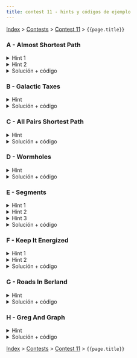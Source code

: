 ```yaml
---
title: contest 11 - hints y códigos de ejemplo
---
```


[Index](../index) > [Contests](../contests) > [Contest 11](../contests#contest-11) > ```{{page.title}}```

### A - Almost Shortest Path

<details>
  <summary>Hint 1</summary>
  Sea L(u,v) la distancia más corta desde u hasta v (si no existe un camino, L(u,v) = infinito). Una arista (u,v) es parte de algún camino más corto desde S a D si y sólo si L(S,u) + w_{u,v} + L(v,D) = L(S,D).
</details>
<details>
  <summary>Hint 2</summary>
  Notar que en el Hint 1 necesitamos ser capaces de calcular L(S,u) y L(u,D) para cualquier posible nodo u (recordar que S y D son fijos). Piensa en una forma de calcular eficientemente ambos para todos los nodos.
</details>
<details>
  <summary>Solución + código</summary>
  Para calcular L(S,u) para cada nodo u, corremos dijkstra desde S en el grafo G. Para calcular L(u,D), corremos dijkstra desde D sobre un grafo G' equivalente al grafo G con las aristas invertidas. Luego iteramos sobre todas las aristas (u,v) y aquellas que cumplan la propiedad del hint 1 las descartamos, y las demás las agregamos en nuevo grafo G''. Finalmente corremos un tercer dijkstra en G'' desde S y reportamos la distancia hasta D (o -1 si no se puede llegar). <a href="https://github.com/PabloMessina/Competitive-Programming-Material/blob/master/Solved%20problems/SPOJ/SAMER08A_AlmostShortestPath.cpp">Código de ejemplo</a>
</details>

### B - Galactic Taxes

<details> 
  <summary>Hint</summary>
  Es posible demostrar que el "tax" asociado a la operación comercial se comporta como una función cóncava con respecto al tiempo. Para sacar el tax en un momento determinado basta con usar un algoritmo de shortest path básico como dijkstra sobre el grafo tomando los pesos en ese momento.
</details>
<details> 
  <summary>Solución + código</summary>
  La solución consiste en realizar ternary search sobre el tiempo para encontrar cuando se produce el máximo tax. En cada momento en la búsqueda se calcula el tax asociado con dijkstra con los pesos del momento.
  <a href="https://github.com/BenjaminRubio/CompetitiveProgramming/blob/master/Problems/URI/GalacticTaxes.cpp">Código de ejemplo</a>
</details>

### C - All Pairs Shortest Path

<details>
  <summary>Hint</summary>
  Por la materia vista, obviamente floyd warshall, pero cuidado con los casos bordes. Notar que el enunciado no menciona restricciones sobre sobre cómo puede ser el grafo. Eso quiere decir que en teoría podrían haber múltiples aristas entre dos nodos y también self-loops (de un nodo a sí mismo).
</details>
<details>
  <summary>Solución + código</summary>
  Básicamente floyd warshall con el extra para detectar ciclos negativos (ver materia en sección grafos) y teniendo cuidado con manejar los casos bordes mencionados. <a href="https://github.com/PabloMessina/Competitive-Programming-Material/blob/master/Solved%20problems/kattis/AllPairsShortestPath.cpp">Código de ejemplo</a>
</details>

### D - Wormholes

<details>
  <summary>Hint</summary>
  Bellman Ford
</details>
<details>
  <summary>Solución + código</summary>
  Bellman Ford básicamente, más el extra para pillar ciclos negativos (ver materia sección grafos). <a href="https://github.com/PabloMessina/Competitive-Programming-Material/blob/master/Solved%20problems/UVA/558_Wormholes.cpp">Código de ejemplo</a>
</details>

### E - Segments

<details>
  <summary>Hint 1</summary>
  Notar que las alturas dan lo mismo, sólo importan los intervalos en el eje X.
</details>
<details>
  <summary>Hint 2</summary>
  Si podemos lanzar rayos verticales tal que ningún intervalo es atravesado por más de R rayos, entonces también se puede lograr con R+1, R+2, etc. Simétricamente, si no es posible lograrlo con una cota de R rayos, menos se va a poder con R-1, R-2, etc. Es decir, podemos hacer búsqueda binaria para encontrar el menor R donde se puede.
</details>
<details>
  <summary>Hint 3</summary>
Sea K(x) = la cantidad de rayos lanzados verticalmente a la izquierda de la coordenada x inclusive. Entonces podemos verificar si es que es posible satisfacer la cota por intervalo R si es que existe solución para un sistema de inecuaciones sobre K(x) evaluado en muchos puntos. Es decir:
  <ul>
    <li>K(x) <= K(y) para todo x < y</li>
    <li>1 <= K(y - eps) - K(x + eps) <= R para todo intervalo abierto (x, y) dado en el input</li>
  </ul>
  El 'eps' es por el hecho de que justo en el extremo de un intervalo uno puede lanzar un rayo y dicho rayo no se agrega al contador del intervalo (recordar que son intervalos abiertos). Por ejemplo para este input:
<p>
5<br/>
0 5 1<br/>
5 10 1<br/>
0 4 1<br/>
4 6 1<br/>
6 10 1</p>
  la respuesta debería ser 1 (hacerse un dibujito para convencerse).
</details>
<details>
  <summary>Solución + código</summary>
  Hacemos búsqueda binaria para encontrar el R óptimo. En el predicado de la búsqueda binaria verificamos si el sistema de inecuaciones mencionado tiene solución. Para ello podemos expresar todas las desigualdades en forma canónica como var1 - var2 <= constante, armar un grafo a partir de estas desigualdades y correr bellman-ford sobre el grafo para detectar la existencia de ciclos negativos. Si no hay ciclos negativos, entonces el sistematica de inecuaciones tiene solución. Para entender bien cómo funciona esto último, revisar las referencias en los comentarios del <a href="https://github.com/PabloMessina/Competitive-Programming-Material/blob/master/Solved%20problems/SPOJ/SEGMENTS.cpp">Código de ejemplo</a>.
</details>

### F - Keep It Energized
<details> 
  <summary>Hint 1</summary>
  Una forma de interpretar este problema como una de grafos constiste en tomar cada tienda como un nodo en un grafo implícito. En este grafo hay una arista entre una tienda A y otra B en un nivel superior si al comprar el paquete de energía de A tienes suficiente energía para llegar al nivel donde se encuentra B. De esta forma podemos interpretar un camino en el grafo como visitar las tiendas en las SI que compraremos paquetes energéticos.
</details>
<details> 
  <summary>Hint 2</summary>
  La respuesta final al problema consistirá en el camino más corto entre alguna tienda inicial y el final del juego (Lo podemos considerar como una tienda en el nivel N + 1 de costo 0).
</details>
<details> 
  <summary>Solución + código</summary>
  Para terminar basta con hacer uso de un algoritmo de camino más corto como dijkstra. Notar que no es necesario construir el grafo para resolver el problema. Sólo basta saber cuando hay una conexión entre tiendas y usar eso en la iteración de dijkstra. Podemos acelerar la búsqueda sólo considerando pasar a tiendas en niveles que no hemos llegado aún. Esto funciona pues como dijkstra ordena según costo para realizar la su iteración. No valdrá la pena pasar a un nivel al cual ya hemos ido (pues llegamos a el con un costo menor).
  <a href="https://github.com/BenjaminRubio/CompetitiveProgramming/blob/master/Problems/URI/KeepItEnergized.cpp">Código de ejemplo</a>
</details>

### G -  Roads In Berland
<details> 
  <summary>Hint</summary>
  Para este problema basta saber updatear la matriz de distancias mínimas dada la adición de una nueva arista. Para esto pueden considerar cómo funciona la iteración de Floyd Warshall (Pues considera caminos de todos a todos).
</details>
<details> 
  <summary>Solución + código</summary>
  Usando updates del estilo Floyd Warshall si se agrega una arista entre los nodos i y j de costo w podemos iterar cuadráticamente sobre cada par de nodos por ejemplo u y v y notar que la distancia entre ellos luego de un update será el mínimo entre tres valores. El costo previo a la adición de la nueva arista D[u][v], el costo de ir de u a i, pasar por la nueva arista e ir de j a v (D[u][i] + w + D[j][v]), y el orden contrario de la arista nueva (D[u][j] + w + D[i][v]). El mínimo entre estos tres valores será el nuevo D[u][v]. Si vamos tomando en cuenta estos cambios en una suma acumulada global podemos responder al problema. Este algoritmo será de complejidad cúbica (una pasada cuadrática por cada arista nueva).
  <a href="https://github.com/BenjaminRubio/CompetitiveProgramming/blob/master/Problems/Codeforces/RoadsInBerland.cpp">Código de ejemplo</a>
</details>

### H - Greg And Graph
<details> 
  <summary>Hint</summary>
  Podemos pensar el problema al revés. Es decir, imprimir la suma de costos luego de haber agregado un vértice y todas sus aristas a un grafo que inicialmente parte vacío. Para ir calculando y updateando los valores de distancias mínimas podemos usar un approach parecido al del problema anterior, sólo que el update cambia, ya que agregamos nodos, no aristas.
</details>
<details> 
  <summary>Solución + código</summary>
  Podemos mantener una matriz de costos mínimos entre nodos, para esto tener una lista de nodos activos (aquellos que ya han sido agregados), y cada vez que se agregue un nuevo nodo realizar tres cosas. Agregar a la matriz de costos mínimos desde y hacia el nuevo nodo (hacia y desde los nodos activos). Para esto si agregamos un nodo u, para calcualar su distancia mínima hacia un nodo v basta tomar el mínimo de la entre D[u][v] y D[u][w] + Dmin[w][v] con w en los nodos activos, la distacia hacia el otro lado se updatea de forma similar. Finalmente también pueden cambiar las distancias mínimas entre dos nodos que no sean el agregado u. Para updatear Dmin[v][w] basta con tomar el mínimo entre Dmin[v][w] y Dmin[v][u] + Dmin[u][w]. La complejidad final del algorítmo será cúbica.
  <a href="https://github.com/BenjaminRubio/CompetitiveProgramming/blob/master/Problems/Codeforces/GregAndGraph.cpp">Código de ejemplo</a>
</details>

<!-- <details> 
  <summary>Hint</summary>   
</details>
<details> 
  <summary>Solución + código</summary>
  <a href="">Código de ejemplo</a>
</details> -->

[Index](../index) > [Contests](../contests) > [Contest 11](../contests#contest-11) > ```{{page.title}}```

